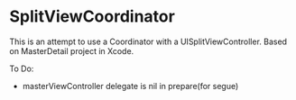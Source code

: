 # SplitViewCoordinator

This is an attempt to use a Coordinator with a UISplitViewController. Based on MasterDetail project in Xcode.

To Do:

* masterViewController delegate is nil in prepare(for segue)

